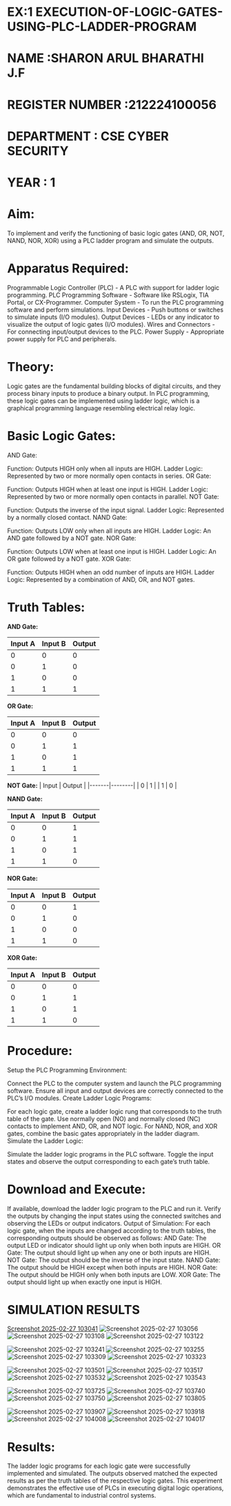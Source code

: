 #  EX:1 EXECUTION-OF-LOGIC-GATES-USING-PLC-LADDER-PROGRAM


 # NAME :SHARON ARUL BHARATHI J.F
 # REGISTER NUMBER :212224100056
 # DEPARTMENT : CSE CYBER SECURITY
 # YEAR : 1

 
# Aim:
To implement and verify the functioning of basic logic gates (AND, OR, NOT, NAND, NOR, XOR) using a PLC ladder program and simulate the outputs.

# Apparatus Required:
Programmable Logic Controller (PLC) - A PLC with support for ladder logic programming.
PLC Programming Software - Software like RSLogix, TIA Portal, or CX-Programmer.
Computer System - To run the PLC programming software and perform simulations.
Input Devices - Push buttons or switches to simulate inputs (I/O modules).
Output Devices - LEDs or any indicator to visualize the output of logic gates (I/O modules).
Wires and Connectors - For connecting input/output devices to the PLC.
Power Supply - Appropriate power supply for PLC and peripherals.


# Theory:
Logic gates are the fundamental building blocks of digital circuits, and they process binary inputs to produce a binary output. In PLC programming, these logic gates can be implemented using ladder logic, which is a graphical programming language resembling electrical relay logic.

# Basic Logic Gates:
AND Gate:

Function: Outputs HIGH only when all inputs are HIGH.
Ladder Logic: Represented by two or more normally open contacts in series.
OR Gate:

Function: Outputs HIGH when at least one input is HIGH.
Ladder Logic: Represented by two or more normally open contacts in parallel.
NOT Gate:

Function: Outputs the inverse of the input signal.
Ladder Logic: Represented by a normally closed contact.
NAND Gate:

Function: Outputs LOW only when all inputs are HIGH.
Ladder Logic: An AND gate followed by a NOT gate.
NOR Gate:

Function: Outputs LOW when at least one input is HIGH.
Ladder Logic: An OR gate followed by a NOT gate.
XOR Gate:

Function: Outputs HIGH when an odd number of inputs are HIGH.
Ladder Logic: Represented by a combination of AND, OR, and NOT gates.
# Truth Tables:


**AND Gate:**

| Input A | Input B | Output |
|---------|---------|--------|
|   0     |   0     |   0    |
|   0     |   1     |   0    |
|   1     |   0     |   0    |
|   1     |   1     |   1    |

**OR Gate:**

| Input A | Input B | Output |
|---------|---------|--------|
|   0     |   0     |   0    |
|   0     |   1     |   1    |
|   1     |   0     |   1    |
|   1     |   1     |   1    |

**NOT Gate:**
| Input | Output |
|-------|--------|
|   0   |   1    |
|   1   |   0    |

**NAND Gate:**

| Input A | Input B | Output |
|---------|---------|--------|
|   0     |   0     |   1    |
|   0     |   1     |   1    |
|   1     |   0     |   1    |
|   1     |   1     |   0    |


**NOR Gate:**

| Input A | Input B | Output |
|---------|---------|--------|
|   0     |   0     |   1    |
|   0     |   1     |   0    |
|   1     |   0     |   0    |
|   1     |   1     |   0    |

**XOR Gate:**

| Input A | Input B | Output |
|---------|---------|--------|
|   0     |   0     |   0    |
|   0     |   1     |   1    |
|   1     |   0     |   1    |
|   1     |   1     |   0    |
 
# Procedure:
Setup the PLC Programming Environment:

Connect the PLC to the computer system and launch the PLC programming software.
Ensure all input and output devices are correctly connected to the PLC’s I/O modules.
Create Ladder Logic Programs:

For each logic gate, create a ladder logic rung that corresponds to the truth table of the gate.
Use normally open (NO) and normally closed (NC) contacts to implement AND, OR, and NOT logic.
For NAND, NOR, and XOR gates, combine the basic gates appropriately in the ladder diagram.
Simulate the Ladder Logic:

Simulate the ladder logic programs in the PLC software.
Toggle the input states and observe the output corresponding to each gate’s truth table.
# Download and Execute:

If available, download the ladder logic program to the PLC and run it.
Verify the outputs by changing the input states using the connected switches and observing the LEDs or output indicators.
Output of Simulation:
For each logic gate, when the inputs are changed according to the truth tables, the corresponding outputs should be observed as follows:
AND Gate: The output LED or indicator should light up only when both inputs are HIGH.
OR Gate: The output should light up when any one or both inputs are HIGH.
NOT Gate: The output should be the inverse of the input state.
NAND Gate: The output should be HIGH except when both inputs are HIGH.
NOR Gate: The output should be HIGH only when both inputs are LOW.
XOR Gate: The output should light up when exactly one input is HIGH.


# SIMULATION RESULTS 
[Screenshot 2025-02-27 103041](https://github.com/user-attachments/assets/dbfa8ae4-e5a3-4588-9aed-902f393c9881)
![Screenshot 2025-02-27 103056](https://github.com/user-attachments/assets/3e9df7b4-8467-40df-9ef0-f5b6ca898600)
![Screenshot 2025-02-27 103108](https://github.com/user-attachments/assets/adc5b20f-c272-4073-8faf-6d2499e91d52)
![Screenshot 2025-02-27 103122](https://github.com/user-attachments/assets/44680b69-9d3a-4de7-90f5-bb4006e651b7)

![Screenshot 2025-02-27 103241](https://github.com/user-attachments/assets/75517efd-1db0-4b7d-9b3a-723f0c94cb14)
![Screenshot 2025-02-27 103255](https://github.com/user-attachments/assets/bfc698ea-9805-4c14-9eca-feaf3246f61f)
![Screenshot 2025-02-27 103309](https://github.com/user-attachments/assets/8bd93b7d-d00e-42e1-abe1-0aa9ec4f124e)
![Screenshot 2025-02-27 103323](https://github.com/user-attachments/assets/bb9ecc2f-fe78-4d07-ba99-40dfa60c2d25)

![Screenshot 2025-02-27 103501](https://github.com/user-attachments/assets/22a47abf-4ff3-419e-b546-01e3234aa754)
![Screenshot 2025-02-27 103517](https://github.com/user-attachments/assets/36b9a54b-b87e-4c30-9c98-ba1a5e7146a0)
![Screenshot 2025-02-27 103532](https://github.com/user-attachments/assets/10f1a2e7-dfd2-4f27-b466-e9b7ef49086c)
![Screenshot 2025-02-27 103543](https://github.com/user-attachments/assets/3bdbcc76-b97f-4b0b-9d49-4002fe8dc1a2)

![Screenshot 2025-02-27 103725](https://github.com/user-attachments/assets/87b45fc6-dc58-4891-a391-6a38f45c2991)
![Screenshot 2025-02-27 103740](https://github.com/user-attachments/assets/d7cea912-cd57-4522-a0fc-eb754a875ca3)
![Screenshot 2025-02-27 103750](https://github.com/user-attachments/assets/7146b0c7-fae7-44ad-bf33-6739593f046d)
![Screenshot 2025-02-27 103805](https://github.com/user-attachments/assets/f7a3a1c1-cd53-4caf-9ab3-8b50aaefd430)

![Screenshot 2025-02-27 103907](https://github.com/user-attachments/assets/df4e4e1a-37ec-4c30-ade1-392f2e2a2c3d)
![Screenshot 2025-02-27 103918](https://github.com/user-attachments/assets/0d2e59a3-689b-4b6f-91ea-8535143ac146)
![Screenshot 2025-02-27 104008](https://github.com/user-attachments/assets/a409ef96-f85f-4e95-bfb1-6cfdc452ef26)
![Screenshot 2025-02-27 104017](https://github.com/user-attachments/assets/e079f8c3-a663-4031-afd0-8fc1bbdace44)



# Results:
The ladder logic programs for each logic gate were successfully implemented and simulated.
The outputs observed matched the expected results as per the truth tables of the respective logic gates.
This experiment demonstrates the effective use of PLCs in executing digital logic operations, which are fundamental to industrial control systems.
